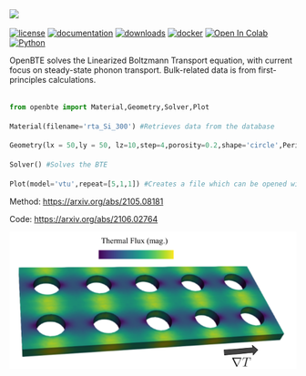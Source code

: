 
<img src="docs/source/_static/openbte_logo.png" width="300">

[![license](https://img.shields.io/github/license/romanodev/openbte)](https://github.com/romanodev/OpenBTE/blob/master/LICENSE)
[![documentation](https://readthedocs.org/projects/pip/badge/?version=latest)](https://openbte.readthedocs.io/en/latest/)
[![downloads](https://img.shields.io/pypi/dm/openbte)](https://pypi.org/project/openbte/)
[![docker](https://img.shields.io/docker/pulls/romanodev/openbte)](https://hub.docker.com/r/romanodev/openbte)
[![Open In Colab](https://colab.research.google.com/assets/colab-badge.svg)](https://colab.research.google.com/drive/18u1ieij2Wn6WEZFN2TmMteYHAJADMdSk?usp=sharing)
[![Python](https://img.shields.io/pypi/pyversions/openbte)](https://www.python.org/)

OpenBTE solves the Linearized Boltzmann Transport equation, with current focus on steady-state phonon transport. Bulk-related data is from first-principles calculations.

```python

from openbte import Material,Geometry,Solver,Plot

Material(filename='rta_Si_300') #Retrieves data from the database

Geometry(lx = 50,ly = 50, lz=10,step=4,porosity=0.2,shape='circle',Periodic=[True,True,False]) #Creates the structure

Solver() #Solves the BTE

Plot(model='vtu',repeat=[5,1,1]) #Creates a file which can be opened with Paraview

```

Method: https://arxiv.org/abs/2105.08181

Code:  https://arxiv.org/abs/2106.02764

![Thermal Flux](bte.png "Thermal Flux")












